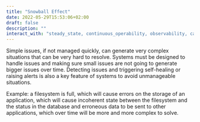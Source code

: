```yaml
---
title: "Snowball Effect"
date: 2022-05-29T15:53:06+02:00
draft: false
description: ""
interact_with: "steady_state, continuous_operability, observability, capacity_planning, immutability"
---
```


Simple issues, if not managed quickly, can generate very complex situations that can be very hard to resolve. 
Systems must be designed to handle issues and making sure small issues are not going to generate bigger issues over time. Detecting issues and triggering self-healing or raising alerts is also a key feature of systems to avoid unmanageable situations. 
 
Example: a filesystem is full, which will cause errors on the storage of an application, which will cause incoherent state between the filesystem and the status in the database and erroneous data to be sent to other applications, which over time will be more and more complex to solve. 
